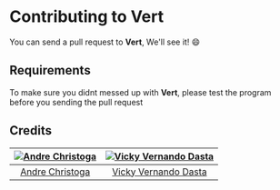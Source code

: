 # Contributing to **Vert**
You can send a pull request to **Vert**, We'll see it! :smile:
## Requirements
To make sure you didnt messed up with **Vert**, please test the program before you sending the pull request

## Credits

[![Andre Christoga](https://avatars0.githubusercontent.com/u/14870769?v=3&s=460)](http://christoga.github.io) | [![Vicky Vernando Dasta](https://avatars3.githubusercontent.com/u/7861544?v=3&s=460)](http://vickydasta.github.io)
:---:|:---:
[Andre Christoga](http://christoga.github.io) | [Vicky Vernando Dasta](http://vickydasta.github.io)

